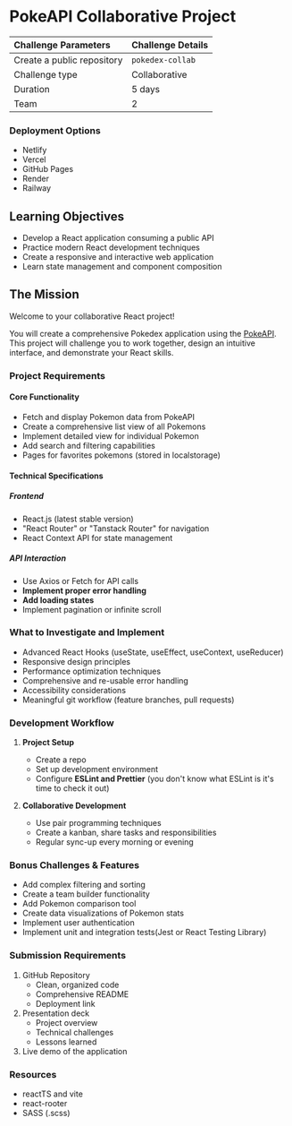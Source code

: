 # PokeAPI Collaborative Project

| Challenge Parameters       | Challenge Details |
| :------------------------- | :---------------- |
| Create a public repository | `pokedex-collab`  |
| Challenge type             | Collaborative     |
| Duration                   | 5 days            |
| Team                       | 2                 |

### Deployment Options

-   Netlify
-   Vercel
-   GitHub Pages
-   Render
-   Railway

## Learning Objectives

-   Develop a React application consuming a public API
-   Practice modern React development techniques
-   Create a responsive and interactive web application
-   Learn state management and component composition

## The Mission

Welcome to your collaborative React project!

You will create a comprehensive Pokedex application using the [PokeAPI](https://pokeapi.co/). This project will challenge you to work together, design an intuitive interface, and demonstrate your React skills.

### Project Requirements

#### Core Functionality

-   Fetch and display Pokemon data from PokeAPI
-   Create a comprehensive list view of all Pokemons
-   Implement detailed view for individual Pokemon
-   Add search and filtering capabilities
-   Pages for favorites pokemons (stored in localstorage)

#### Technical Specifications

##### Frontend

-   React.js (latest stable version)
-   "React Router" or "Tanstack Router" for navigation
-   React Context API for state management

##### API Interaction

-   Use Axios or Fetch for API calls
-   **Implement proper error handling**
-   **Add loading states**
-   Implement pagination or infinite scroll

### What to Investigate and Implement

-   Advanced React Hooks (useState, useEffect, useContext, useReducer)
-   Responsive design principles
-   Performance optimization techniques
-   Comprehensive and re-usable error handling
-   Accessibility considerations
-   Meaningful git workflow (feature branches, pull requests)

### Development Workflow

1. **Project Setup**

    - Create a repo
    - Set up development environment
    - Configure **ESLint and Prettier** (you don't know what ESLint is it's time to check it out)

2. **Collaborative Development**
    - Use pair programming techniques
    - Create a kanban, share tasks and responsibilities
    - Regular sync-up every morning or evening

### Bonus Challenges & Features

-   Add complex filtering and sorting
-   Create a team builder functionality
-   Add Pokemon comparison tool
-   Create data visualizations of Pokemon stats
-   Implement user authentication
-   Implement unit and integration tests(Jest or React Testing Library)

### Submission Requirements

1. GitHub Repository
    - Clean, organized code
    - Comprehensive README
    - Deployment link
2. Presentation deck
    - Project overview
    - Technical challenges
    - Lessons learned
3. Live demo of the application



### Resources

- reactTS and vite
- react-rooter
- SASS (.scss)